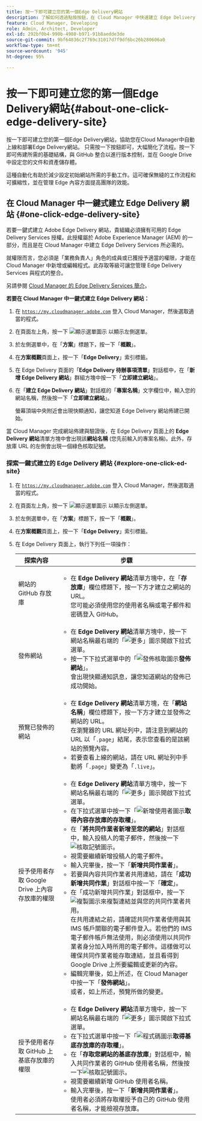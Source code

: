 ```yaml
---
title: 按一下即可建立您的第一個Edge Delivery網站
description: 了解如何透過點按按鈕，在 Cloud Manager 中快速建立 Edge Delivery 網站。
feature: Cloud Manager, Developing
role: Admin, Architect, Developer
exl-id: 292bf0b4-990b-4980-b971-91b8aedde3de
source-git-commit: 9bf64836c2f769c31017d7f9df6bc26b280606a0
workflow-type: tm+mt
source-wordcount: '945'
ht-degree: 95%

---
```


# 按一下即可建立您的第一個Edge Delivery網站{#about-one-click-edge-delivery-site}

按一下即可建立您的第一個Edge Delivery網站，協助您在Cloud Manager中自動上線和部署Edge Delivery網站。 只需按一下按鈕即可，大幅簡化了流程。按一下即可佈建所需的基礎結構，與 GitHub 整合以進行版本控制，並在 Google Drive 中設定您的文件和資產儲存體。

這種自動化有助於減少設定初始網站所需的手動工作。這可確保無縫的工作流程和可擴縮性，並在管理 Edge 內容方面提高團隊的效能。

<!-- ADD LINK TO DORU'S VIDEO DEMO -->

<!-- >
## Practical use cases {#use-cases}

| Use case | Description |
| --- | --- |
| Website and application deployment | <ul><li>Automate the hosting and delivery of static or dynamic sites.</li><li>Ensure fast performance through edge caching. </li></ul> |
| API gateway and content delivery | <ul><li>Optimize API responses by caching data at the edge.</li><li>Reduce backend load and improved response times. </li></ul> |
| Real-time content updates | <ul><li>Instant deployment of new content across edge locations.</li><li>Support integration with automated content pipelines. </li></ul> |
| Edge computing workloads | <ul><li>Support serverless computing to process workloads closer to users.</li><li>Reduce latency and enhance performance. </li></ul> |
| Security and governance | <ul><li>Security is provided with integrated DDoS (Distributed Denial of Service) protection and WAF (Web Application Firewall) integration.</li><li>Ensure that content is delivered securely through TLS (Transport Security Layer) encryption. </li></ul> |
-->

## 在 Cloud Manager 中一鍵式建立 Edge Delivery 網站 {#one-click-edge-delivery-site}

若要一鍵式建立 Adobe Edge Delivery 網站，貴組織必須擁有可用的 Edge Delivery Services 授權。此授權屬於 Adob&#x200B;&#x200B;e Experience Manager (AEM) 的一部分，而且是在 Cloud Manager 中建立 Edge Delivery Services 所必需的。

就權限而言，您必須是「業務負責人」角色的成員或已獲授予適當的權限，才能在 Cloud Manager 中新增或編輯程式。此存取等級可讓您管理 Edge Delivery Services 與程式的整合。

另請參閱 [Cloud Manager 的 Edge Delivery Services 簡介](/help/implementing/cloud-manager/edge-delivery/introduction-to-edge-delivery-services.md)。

<!-- PROPER AEM BOT CONFIGURATIONS MUST BE IN PLACE FIRST FOR AUTOMATIC CONTENT UPDATES? TRUE or FALSE? -->

**若要在 Cloud Manager 中一鍵式建立 Edge Delivery 網站：**

1. 在 [`https://my.cloudmanager.adobe.com`](https://my.cloudmanager.adobe.com/) 登入 Cloud Manager，然後選取適當的程式。
1. 在頁面左上角，按一下 ![顯示選單圖示](https://spectrum.adobe.com/static/icons/workflow_18/Smock_ShowMenu_18_N.svg) 以顯示左側選單。
1. 於左側選單中，在「**方案**」標題下，按一下「**概觀**」。
1. 在&#x200B;**方案概觀**&#x200B;頁面上，按一下「**Edge Delivery**」索引標籤。
1. 在 Edge Delivery 頁面的「**Edge Delivery 待辦事項清單**」對話框中，在「**新增 Edge Delivery 網站**」群組方塊中按一下「**立即建立網站**」。
1. 在「**建立 Edge Delivery 網站**」對話框的「**專案名稱**」文字欄位中，輸入您的網站名稱，然後按一下「**立即建立網站**」。

   螢幕頂端中央附近會出現快顯通知，讓您知道 Edge Delivery 網站佈建已開始。

當 Cloud Manager 完成網站佈建與驗證後，在 Edge Delivery 頁面上的 **Edge Delivery 網站**&#x200B;清單方塊中會出現該&#x200B;**網站名稱** (您先前輸入的專案名稱)。此外，存放庫 URL 的左側會出現一個綠色核取記號。


### 探索一鍵式建立的 Edge Delivery 網站 {#explore-one-click-ed-site}

1. 在 [`https://my.cloudmanager.adobe.com`](https://my.cloudmanager.adobe.com/) 登入 Cloud Manager，然後選取適當的程式。
1. 在頁面左上角，按一下 ![顯示選單圖示](https://spectrum.adobe.com/static/icons/workflow_18/Smock_ShowMenu_18_N.svg) 以顯示左側選單。
1. 於左側選單中，在「**方案**」標題下，按一下「**概觀**」。
1. 在&#x200B;**方案概觀**&#x200B;頁面上，按一下「**Edge Delivery**」索引標籤。
1. 在 Edge Delivery 頁面上，執行下列任一項操作：

   | 探索內容 | 步驟 |
   | --- | --- |
   | 網站的 GitHub 存放庫 | <ul><li>在 **Edge Delivery 網站**&#x200B;清單方塊中，在「**存放庫**」欄位標題下，按一下方才建立之網站的 URL。<br>您可能必須使用您的使用者名稱或電子郵件和密碼登入 GitHub。</li> |
   | 發佈網站 | <ul><li> 在 **Edge Delivery 網站**&#x200B;清單方塊中，按一下網站名稱最右端的「![更多](https://spectrum.adobe.com/static/icons/workflow_18/Smock_More_18_N.svg)」圖示開啟下拉式選單。</li><li>按一下下拉式選單中的「![發佈核取圖示](https://spectrum.adobe.com/static/icons/workflow_18/Smock_PublishCheck_18_N.svg)**發佈網站**」。<br>會出現快顯通知訊息，讓您知道網站的發佈已成功開始。</li></ul> |
   | 預覽已發佈的網站 | <ul><li>在 **Edge Delivery 網站**&#x200B;清單方塊，在「**網站名稱**」欄位標題下，按一下方才建立並發佈之網站的 URL。<br>在瀏覽器的 URL 網址列中，請注意到網站的 URL 以「`.page`」結尾，表示您查看的是該網站的預覽內容。</li><li>若要查看上線的網站，請在 URL 網址列中手動將「`.page`」變更為「`.live`」。</li></ul> |
   | 授予使用者存取 Google Drive 上內容存放庫的權限 | <ul><li> 在 **Edge Delivery 網站**&#x200B;清單方塊中，按一下網站名稱最右端的「![更多](https://spectrum.adobe.com/static/icons/workflow_18/Smock_More_18_N.svg)」圖示開啟下拉式選單。</li><li>在下拉式選單中按一下「![新增使用者圖示](https://spectrum.adobe.com/static/icons/workflow_18/Smock_UsersAdd_18_N.svg)**取得內容存放庫的存取權**」。</li><li>在「**將共同作業者新增至您的網站**」對話框中，輸入投稿人的電子郵件，然後按一下![核取記號圖示](https://spectrum.adobe.com/static/icons/workflow_18/Smock_Checkmark_18_N.svg)。</li><li>視需要繼續新增投稿人的電子郵件。</li><li>輸入完畢後，按一下「**新增共同作業者**」。</li><li>若要與內容共同作業者共用連結，請在「**成功新增共同作業**」對話框中按一下「**確定**」。</li><li>在「成功新增共同作業」對話框中，按一下![複製圖示](https://spectrum.adobe.com/static/icons/workflow_18/Smock_Copy_18_N.svg)來複製連結並與您的共同作業者共用。<br>在共用連結之前，請確認共同作業者使用與其 IMS 帳戶關聯的電子郵件登入。若他們的 IMS 電子郵件帳戶無法使用，則必須使用以共同作業者身分加入時所用的電子郵件。這樣做可以確保共同作業者能存取連結，並且看得到 Google Drive 上所要編輯或更新的內容。</li><li>編輯完畢後，如上所述，在 Cloud Manager 中按一下「**發佈網站**」。<br>或者，如上所述，預覽所做的變更。</li></ul> |
   | 授予使用者存取 GitHub 上基底存放庫的權限 | <ul><li> 在 **Edge Delivery 網站**&#x200B;清單方塊中，按一下網站名稱最右端的「![更多](https://spectrum.adobe.com/static/icons/workflow_18/Smock_More_18_N.svg)」圖示開啟下拉式選單。</li><li>在下拉式選單中按一下「![程式碼圖示](https://spectrum.adobe.com/static/icons/workflow_18/Smock_Code_18_N.svg)**取得基底存放庫的存取權**」。</li><li>在「**存取您網站的基底存放庫**」對話框中，輸入共同作業者的 GitHub 使用者名稱，然後按一下![核取記號圖示](https://spectrum.adobe.com/static/icons/workflow_18/Smock_Checkmark_18_N.svg)。</li><li>視需要繼續新增 GitHub 使用者名稱。</li><li>輸入完畢後，按一下「**新增共同作業者**」。</li>使用者必須將存取權授予自己的 GitHub 使用者名稱，才能檢視存放庫。 |
